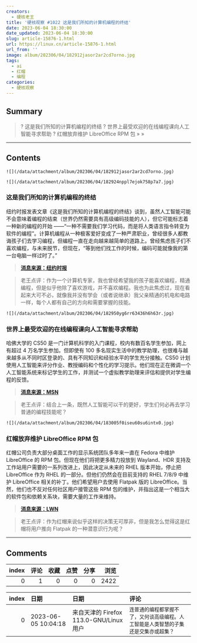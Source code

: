 ```yaml
---
creators:
  - 硬核老王
title: '硬核观察 #1022 这是我们所知的计算机编程的终结'
date: 2023-06-04 18:30:00
date_updated: 2023-06-04 18:30:00
slug: article-15876-1.html
url: https://linux.cn/article-15876-1.html
url_from: ''
image: album/202306/04/182912jasor2ar2cd7orno.jpg
tags:
  - ai
  - 红帽
  - 编程
categories:
  - 硬核观察
---
```


## Summary

> ? 这是我们所知的计算机编程的终结
> ? 世界上最受欢迎的在线编程课向人工智能寻求帮助
> ? 红帽放弃维护 LibreOffice RPM 包
> » 
> »

***

<!-- more -->

## Contents

`![](/data/attachment/album/202306/04/182912jasor2ar2cd7orno.jpg)`

`![](/data/attachment/album/202306/04/182924nppl7ejok758p7a7.jpg)`

### 这是我们所知的计算机编程的终结

纽约时报发表文章《这是我们所知的计算机编程的终结》谈到，虽然人工智能可能不会意味着编程的结束（世界仍然需要具有高级编码技能的人），但它可能标志着一种新的编程的开始 ——“一种不需要我们学习代码，而是将人类语言指令转变为软件的编程”。计算机编程从一种极客爱好变成了一种严肃职业，曾经很多人都教诲孩子们去学习编程，但编程一直在走向越来越简单的道路上。曾经焦虑孩子们不喜欢编程，与未来脱节，但现在，“等到他们找工作的时候，编码可能就像我的第一台电脑一样过时了。”

> 
> **[消息来源：纽约时报](https://www.nytimes.com/2023/06/02/opinion/ai-coding.html)**
> 
> 
> 

> 
> 老王点评：作为一个计算机专家，我也曾经希望我的孩子能喜欢编程，精通编程，但是似乎他除了喜欢游戏，并不喜欢编程。我也为此焦虑过，现在看起来大可不必，就像我并没有学会（或者说继承）我父亲精通的机电和电路一样，每个人都有自己的方向和需要掌握的技能。
> 
> 
> 

`![](/data/attachment/album/202306/04/182950yg6rr63436h6h63r.jpg)`

### 世界上最受欢迎的在线编程课向人工智能寻求帮助

哈佛大学的 CS50 是一门计算机科学的入门课程，校内有数百名学生参加，网上有超过 4 万名学生参加。但即使有 100 多名现实生活中的教学助理，也很难与越来越多从不同时区登录的、具有不同知识和经验水平的学生充分接触。CS50 计划使用人工智能来评分作业、教授编码和个性化的学习提示。他们现在正在微调一个人工智能系统来标记学生的工作，并测试一个虚拟教学助理来评估和提供对学生编程的反馈。

> 
> **[消息来源：MSN](https://www.msn.com/en-ae/news/national/why-the-world-s-most-popular-online-computer-class-is-relying-on-ai-for-help/ar-AA1c4ogB)**
> 
> 
> 

> 
> 老王点评：结合上一条，既然人工智能可以干的更好，学生们何必再去学习普通的编程技能呢？
> 
> 
> 

`![](/data/attachment/album/202306/04/183005f0iseu60su6intx0.jpg)`

### 红帽放弃维护 LibreOffice RPM 包

红帽公司负责大部分桌面工作的显示系统团队多年来一直在 Fedora 中维护 LibreOffice 的 RPM 包。但现在他们将把更多精力投放到 Wayland、HDR 支持及工作站用户需要的一系列改进上，因此决定从未来的 RHEL 版本开始，停止把 LibreOffice 作为 RHEL 的一部分。但他们仍然会在目前支持的 RHEL 7/8/9 中维护 LibreOffice 相关的补丁。他们希望用户去使用 Flatpak 版的 LibreOffice。当然，他们也不反对任何社区用户接管这些 RPM 包的维护，并指出这是一个相当大的软件包和依赖关系块，需要大量的工作来维持。

> 
> **[消息来源：LWN](https://lwn.net/ml/fedora-devel/20230601183054.12057.45907@mailman01.iad2.fedoraproject.org/)**
> 
> 
> 

> 
> 老王点评：作为红帽来说似乎这样的决策无可厚非，但是我怎么觉得这是红帽将用户推向 Flatpak 的一种潜意识行为呢？
> 
> 
>

***

## Comments


|   index |   评论 |   收藏 |   点赞 |   分享 |   浏览 |
|--------:|-------:|-------:|-------:|-------:|-------:|
|       0 |      1 |      0 |      0 |      0 |   2422 |

|   index | 日期                | 日期                                    | 评论                                                                                 |
|--------:|:--------------------|:----------------------------------------|:-------------------------------------------------------------------------------------|
|       0 | 2023-06-05 10:04:18 | 来自天津的 Firefox 113.0-GNU/Linux 用户 | `连普通的编程都掌握不了，又何谈高级编程。人工智能是人类智慧的子集还是交集亦或超集？` |
